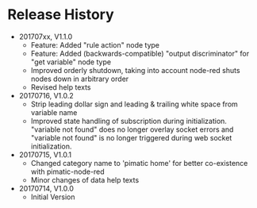 # Release History

* 201707xx, V1.1.0
    * Feature: Added "rule action" node type
    * Feature: Added (backwards-compatible) "output discriminator" for "get variable" node type 
    * Improved orderly shutdown, taking into account node-red shuts nodes down in arbitrary order
    * Revised help texts
* 20170716, V1.0.2
    * Strip leading dollar sign and leading & trailing white space from variable name
    * Improved state handling of subscription during initialization. "variable not found" does no 
    longer overlay socket errors and "variable not found" is no longer triggered during web socket 
    initialization.
* 20170715, V1.0.1
    * Changed category name to 'pimatic home' for better co-existence with pimatic-node-red
    * Minor changes of data help texts
* 20170714, V1.0.0
    * Initial Version